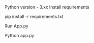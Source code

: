 Python version - 3.xx
Install requirements

pip install -r requirements.txt

Run App.py

Python app.py